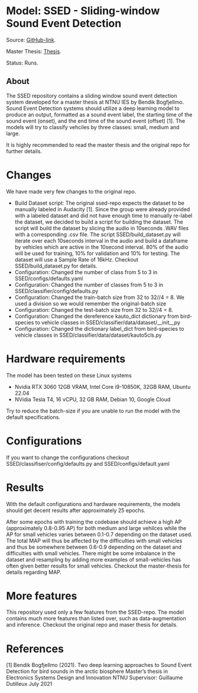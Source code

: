 # Model: SSED - Sliding-window Sound Event Detection

Source: [GitHub-link](https://github.com/bendikbo/SSED).

Master Thesis: [Thesis](https://github.com/bendikbo/SSED/blob/main/thesis.pdf).

Status: Runs.

## About

The SSED repository contains a sliding window sound event detection system developed for a master thesis at NTNU IES by Bendik Bogfjellmo. Sound Event Detection systems should utilize a deep learning model to produce an output, formatted as a sound event label, the starting time of the sound event (onset), and the end time of the sound event (offset) [1]. The models will try to classify vehciles by three classes: small, medium and large. 

It is highly recommended to read the master thesis and the original repo for further details.

# Changes
We have made very few changes to the original repo. 

- Build Dataset script: The original ssed-repo expects the dataset to be manually labeled in Audacity [1]. Since the group were already provided with a labeled dataset and did not have enough time to manually re-label the dataset, we decided to build a script for building the dataset. The script will build the dataset by slicing the audio in 10seconds .WAV files with a corresponding .csv file. The script SSED/build_dataset.py will iterate over each 10seconds interval in the audio and build a dataframe by vehicles which are active in the 10second interval. 80% of the audio will be used for training, 10% for validation and 10% for testing. The dataset will use a Sample Rate of 16kHz. Checkout SSED/build_dataset.py for details.
- Configuration: Changed the number of class from 5 to 3 in SSED/configs/defaults.yaml
- Configuration: Changed the number of classes from 5 to 3 in SSED/classifier/config/defaults.py 
- Configuration: Changed the train-batch size from 32 to 32//4 = 8. We used a division so we would remember the original-batch size
- Configuration: Changed the test-batch size from 32 to 32//4 = 8. 
- Configuration: Changed the dereference kauto_dict dictionary from bird-species to vehicle classes in SSED/classifier/data/dataset/__init__py 
- Configuration: Changed the dictionary label_dict from bird-species to vehicle classes in SSED/classifier/data/dataset/kauto5cls.py


# Hardware requirements
The model has been tested on these Linux systems 
- Nvidia RTX 3060 12GB VRAM, Intel Core i9-10850K, 32GB RAM, Ubuntu 22.04
- NVidia Tesla T4, 16 vCPU, 32 GB RAM, Debian 10, Google Cloud

Try to reduce the batch-size if you are unable to run the model with the default specifications.

# Configurations
If you want to change the configurations checkout SSED/classifiser/config/defaults.py and SSED/configs/default.yaml


# Results
With the default configurations and hardware requirements, the models should get decent results after approximately 25 epochs.

After some epochs with training the codebase should achieve a high AP (approximately 0.8-0.95 AP) for both medium and large vehilces while the AP for small vehicles varies between 0.1-0.7 depending on the dataset used. The total MAP will thus be affected by the difficulties with small vehicles and thus be somewhere between 0.6-0.9 depending on the dataset and difficulties with small vehicles. There might be some imbalance in the dataset and resampling by adding more examples of small-vehicles has often given better results for small vehicles. Checkout the master-thesis for details regarding MAP.



# More features
This repository used only a few features from the SSED-repo. The model contains much more features than listed over, such as data-augmentation and inference. Checkout the original repo and maser thesis for details.


# References
<a id="1">[1]</a> 
Bendik Bogfjellmo (2021). 
Two deep learning approaches to Sound Event Detection for bird sounds in the arctic biosphere
Master’s thesis in Electronics Systems Design and Innovation NTNU Supervisor: Guillaume Dutilleux July 2021

